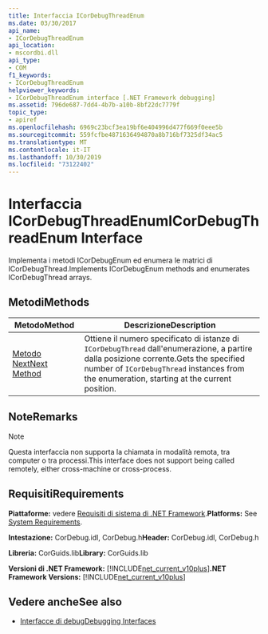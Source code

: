 ```yaml
---
title: Interfaccia ICorDebugThreadEnum
ms.date: 03/30/2017
api_name:
- ICorDebugThreadEnum
api_location:
- mscordbi.dll
api_type:
- COM
f1_keywords:
- ICorDebugThreadEnum
helpviewer_keywords:
- ICorDebugThreadEnum interface [.NET Framework debugging]
ms.assetid: 796de687-7dd4-4b7b-a10b-8bf22dc7779f
topic_type:
- apiref
ms.openlocfilehash: 6969c23bcf3ea19bf6e404996d477f669f0eee5b
ms.sourcegitcommit: 559fcfbe4871636494870a8b716bf7325df34ac5
ms.translationtype: MT
ms.contentlocale: it-IT
ms.lasthandoff: 10/30/2019
ms.locfileid: "73122402"
---
```

# <a name="icordebugthreadenum-interface"></a><span data-ttu-id="49f1f-102">Interfaccia ICorDebugThreadEnum</span><span class="sxs-lookup"><span data-stu-id="49f1f-102">ICorDebugThreadEnum Interface</span></span>
<span data-ttu-id="49f1f-103">Implementa i metodi ICorDebugEnum ed enumera le matrici di ICorDebugThread.</span><span class="sxs-lookup"><span data-stu-id="49f1f-103">Implements ICorDebugEnum methods and enumerates ICorDebugThread arrays.</span></span>  
  
## <a name="methods"></a><span data-ttu-id="49f1f-104">Metodi</span><span class="sxs-lookup"><span data-stu-id="49f1f-104">Methods</span></span>  
  
|<span data-ttu-id="49f1f-105">Metodo</span><span class="sxs-lookup"><span data-stu-id="49f1f-105">Method</span></span>|<span data-ttu-id="49f1f-106">Descrizione</span><span class="sxs-lookup"><span data-stu-id="49f1f-106">Description</span></span>|  
|------------|-----------------|  
|[<span data-ttu-id="49f1f-107">Metodo Next</span><span class="sxs-lookup"><span data-stu-id="49f1f-107">Next Method</span></span>](../../../../docs/framework/unmanaged-api/debugging/icordebugthreadenum-next-method.md)|<span data-ttu-id="49f1f-108">Ottiene il numero specificato di istanze di `ICorDebugThread` dall'enumerazione, a partire dalla posizione corrente.</span><span class="sxs-lookup"><span data-stu-id="49f1f-108">Gets the specified number of `ICorDebugThread` instances from the enumeration, starting at the current position.</span></span>|  
  
## <a name="remarks"></a><span data-ttu-id="49f1f-109">Note</span><span class="sxs-lookup"><span data-stu-id="49f1f-109">Remarks</span></span>  
  
> [!NOTE]
> <span data-ttu-id="49f1f-110">Questa interfaccia non supporta la chiamata in modalità remota, tra computer o tra processi.</span><span class="sxs-lookup"><span data-stu-id="49f1f-110">This interface does not support being called remotely, either cross-machine or cross-process.</span></span>  
  
## <a name="requirements"></a><span data-ttu-id="49f1f-111">Requisiti</span><span class="sxs-lookup"><span data-stu-id="49f1f-111">Requirements</span></span>  
 <span data-ttu-id="49f1f-112">**Piattaforme:** vedere [Requisiti di sistema di .NET Framework](../../../../docs/framework/get-started/system-requirements.md).</span><span class="sxs-lookup"><span data-stu-id="49f1f-112">**Platforms:** See [System Requirements](../../../../docs/framework/get-started/system-requirements.md).</span></span>  
  
 <span data-ttu-id="49f1f-113">**Intestazione:** CorDebug.idl, CorDebug.h</span><span class="sxs-lookup"><span data-stu-id="49f1f-113">**Header:** CorDebug.idl, CorDebug.h</span></span>  
  
 <span data-ttu-id="49f1f-114">**Libreria:** CorGuids.lib</span><span class="sxs-lookup"><span data-stu-id="49f1f-114">**Library:** CorGuids.lib</span></span>  
  
 <span data-ttu-id="49f1f-115">**Versioni di .NET Framework:** [!INCLUDE[net_current_v10plus](../../../../includes/net-current-v10plus-md.md)]</span><span class="sxs-lookup"><span data-stu-id="49f1f-115">**.NET Framework Versions:** [!INCLUDE[net_current_v10plus](../../../../includes/net-current-v10plus-md.md)]</span></span>  
  
## <a name="see-also"></a><span data-ttu-id="49f1f-116">Vedere anche</span><span class="sxs-lookup"><span data-stu-id="49f1f-116">See also</span></span>

- [<span data-ttu-id="49f1f-117">Interfacce di debug</span><span class="sxs-lookup"><span data-stu-id="49f1f-117">Debugging Interfaces</span></span>](../../../../docs/framework/unmanaged-api/debugging/debugging-interfaces.md)
